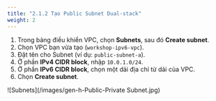 ```yaml
---
title: "2.1.2 Tạo Public Subnet Dual-stack"
weight: 2
---
```


1.  Trong bảng điều khiển VPC, chọn **Subnets**, sau đó **Create subnet**.
2.  Chọn VPC bạn vừa tạo (`workshop-ipv6-vpc`).
3.  Đặt tên cho Subnet (ví dụ: `public-subnet-a`).
4.  Ở phần **IPv4 CIDR block**, nhập `10.0.1.0/24`.
5.  Ở phần **IPv6 CIDR block**, chọn một dải địa chỉ từ dải của VPC.
6.  Chọn **Create subnet**.

![Subnets](/images/gen-h-Public-Private Subnet.jpg)



